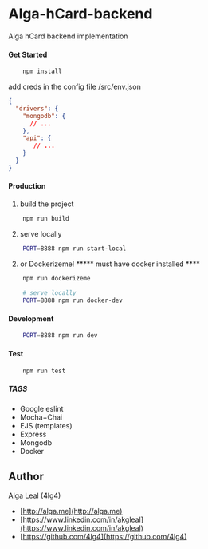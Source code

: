 # Alga-hCard-backend
Alga hCard backend implementation

#### Get Started
````bash
    npm install
````
add creds in the config file /src/env.json
```json
{
  "drivers": {
    "mongodb": {
      // ...
    },
    "api": {
       // ...
    }
  }
}
```
#### Production
1) build the project
````bash
    npm run build
````
2) serve locally
````bash
    PORT=8888 npm run start-local
````
2) or Dockerizeme!
***** must have docker installed ****
````bash
    npm run dockerizeme
    
    # serve locally
    PORT=8888 npm run docker-dev
````

#### Development
````bash
    PORT=8888 npm run dev
````

#### Test
````bash
    npm run test
````


##### TAGS
- Google eslint
- Mocha+Chai
- EJS (templates)
- Express
- Mongodb
- Docker
 
## Author
Alga Leal (4lg4) 

- [http://alga.me](http://alga.me)
- [https://www.linkedin.com/in/akgleal](https://www.linkedin.com/in/akgleal)
- [https://github.com/4lg4](https://github.com/4lg4)
